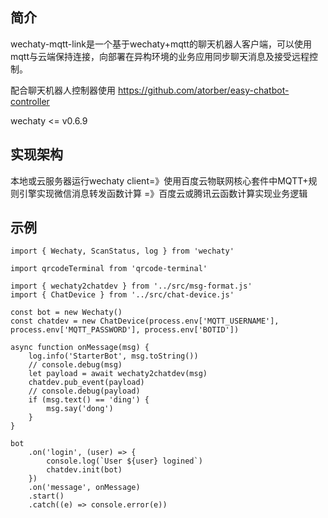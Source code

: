 ## 简介

wechaty-mqtt-link是一个基于wechaty+mqtt的聊天机器人客户端，可以使用mqtt与云端保持连接，向部署在异构环境的业务应用同步聊天消息及接受远程控制。

配合聊天机器人控制器使用 https://github.com/atorber/easy-chatbot-controller

wechaty <= v0.6.9

## 实现架构

本地或云服务器运行wechaty client=》使用百度云物联网核心套件中MQTT+规则引擎实现微信消息转发函数计算 =》百度云或腾讯云函数计算实现业务逻辑

## 示例

```
import { Wechaty, ScanStatus, log } from 'wechaty'

import qrcodeTerminal from 'qrcode-terminal'

import { wechaty2chatdev } from '../src/msg-format.js'
import { ChatDevice } from '../src/chat-device.js'

const bot = new Wechaty()
const chatdev = new ChatDevice(process.env['MQTT_USERNAME'], process.env['MQTT_PASSWORD'], process.env['BOTID'])

async function onMessage(msg) {
    log.info('StarterBot', msg.toString())
    // console.debug(msg)
    let payload = await wechaty2chatdev(msg)
    chatdev.pub_event(payload)
    // console.debug(payload)
    if (msg.text() == 'ding') {
        msg.say('dong')
    }
}

bot
    .on('login', (user) => {
        console.log(`User ${user} logined`)
        chatdev.init(bot)
    })
    .on('message', onMessage)
    .start()
    .catch((e) => console.error(e))

```
